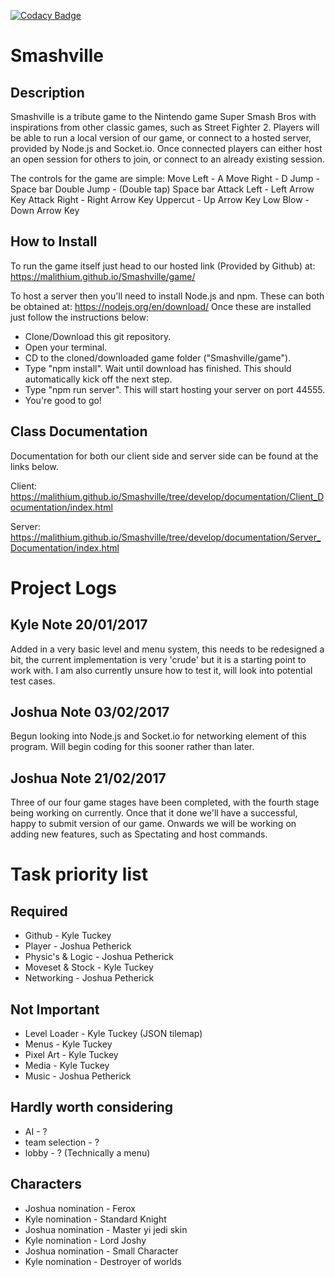 [![Codacy Badge](https://api.codacy.com/project/badge/Grade/d2e482cf66b74dc9b70244ccba7638b5)](https://www.codacy.com/app/JoshuaPetherick/Smashville?utm_source=github.com&amp;utm_medium=referral&amp;utm_content=Malithium/Smashville&amp;utm_campaign=Badge_Grade)

# Smashville
## Description
Smashville is a tribute game to the Nintendo game Super Smash Bros with inspirations from other classic games, such as Street Fighter 2. Players
will be able to run a local version of our game, or connect to a hosted server, provided by Node.js and Socket.io. Once connected players can
either host an open session for others to join, or connect to an already existing session.

The controls for the game are simple:
Move Left       -   A
Move Right      -   D
Jump            -   Space bar
Double Jump     -   (Double tap) Space bar
Attack Left     -   Left Arrow Key
Attack Right    -   Right Arrow Key
Uppercut        -   Up Arrow Key
Low Blow        -   Down Arrow Key

## How to Install
To run the game itself just head to our hosted link (Provided by Github) at: https://malithium.github.io/Smashville/game/

To host a server then you'll need to install Node.js and npm. These can both be obtained at: https://nodejs.org/en/download/
Once these are installed just follow the instructions below:
-   Clone/Download this git repository.
-   Open your terminal.
-   CD to the cloned/downloaded game folder ("Smashville/game").
-   Type "npm install". Wait until download has finished. This should automatically kick off the next step.
-   Type "npm run server". This will start hosting your server on port 44555.
-   You're good to go!

## Class Documentation
Documentation for both our client side and server side can be found at the links below.

Client: https://malithium.github.io/Smashville/tree/develop/documentation/Client_Documentation/index.html

Server: https://malithium.github.io/Smashville/tree/develop/documentation/Server_Documentation/index.html

# Project Logs
## Kyle Note 20/01/2017
Added in a very basic level and menu system, this needs to be redesigned a bit, the current implementation is very 'crude' but it is a starting 
point to work with. I am also currently unsure how to test it, will look into potential test cases. 

## Joshua Note 03/02/2017
Begun looking into Node.js and Socket.io for networking element of this program. Will begin coding for this sooner rather than later.

## Joshua Note 21/02/2017
Three of our four game stages have been completed, with the fourth stage being working on currently. Once that it done we'll have a successful,
happy to submit version of our game. Onwards we will be working on adding new features, such as Spectating and host commands.


# Task priority list
## Required
-	Github - Kyle Tuckey
-	Player - Joshua Petherick
-	Physic's & Logic - Joshua Petherick
-	Moveset & Stock - Kyle Tuckey
-	Networking - Joshua Petherick

## Not Important
-	Level Loader - Kyle Tuckey (JSON tilemap)
-	Menus - Kyle Tuckey
-	Pixel Art - Kyle Tuckey
-	Media - Kyle Tuckey
-	Music - Joshua Petherick

## Hardly worth considering
-	AI - ?
-	team selection - ?
-	lobby - ? (Technically a menu)

## Characters
-	Joshua nomination - Ferox
-	Kyle nomination - Standard Knight
-	Joshua nomination - Master yi jedi skin
-	Kyle nomination - Lord Joshy
-	Joshua nomination - Small Character
-	Kyle nomination - Destroyer of worlds